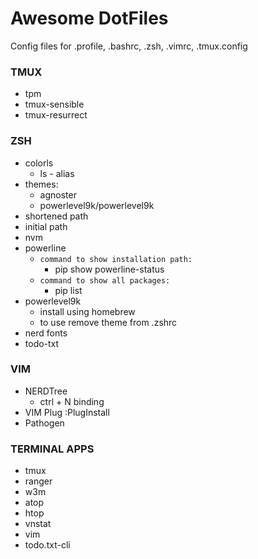 # Awesome DotFiles

Config files for .profile, .bashrc, .zsh, .vimrc, .tmux.config

### TMUX

- tpm
- tmux-sensible
- tmux-resurrect

### ZSH

- colorls
  - ls - alias
- themes:
  - agnoster
  - powerlevel9k/powerlevel9k
- shortened path
- initial path
- nvm
- powerline
  - `command to show installation path:`
    - pip show powerline-status
  - `command to show all packages:`
    - pip list
- powerlevel9k
  - install using homebrew
  - to use remove theme from .zshrc
- nerd fonts
- todo-txt

### VIM

- NERDTree
  - ctrl + N binding
- VIM Plug
  :PlugInstall
- Pathogen

### TERMINAL APPS

- tmux
- ranger
- w3m
- atop
- htop
- vnstat
- vim
- todo.txt-cli
